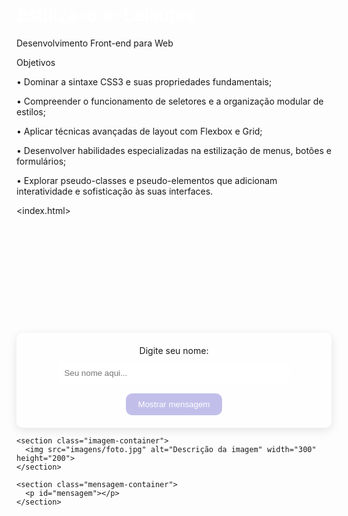 # Estiliza-o-e-Leiautes
Desenvolvimento Front-end para Web

Objetivos

•
Dominar a sintaxe CSS3 e suas propriedades fundamentais;

•
Compreender o funcionamento de seletores e a organização modular de estilos;

•
Aplicar técnicas avançadas de layout com Flexbox e Grid;

•
Desenvolver habilidades especializadas na estilização de menus, botões e formulários;

•
Explorar pseudo-classes e pseudo-elementos que adicionam interatividade e sofisticação às suas interfaces.




<meu-projeto>

<index.html>

<css>
        </style.css>
<js>
   <main.js>

<imagens>
      <logo.png>
        <foto.jpg>
            
<sons>
   <click.mp3>

<!DOCTYPE html>
<html lang="pt-BR">
<head>
  <meta charset="UTF-8" />
  <meta name="viewport" content="width=device-width, initial-scale=1.0" />
  <title>Bem-vindo(a)!</title>
  <style>
    :root {
      --cor-primaria: #c1bfea;
      --cor-secundaria: #f0f0f0;
      --cor-texto: #333;
      --espacamento: 10px;
      --radius: 10px;
      --cor-erro: #ff4c4c;
    }

    body {
      font-family: Arial, Helvetica, sans-serif;
      background: linear-gradient(135deg, #b2afea, #b19cd9);
      color: var(--cor-texto);
      min-height: 100vh;
      display: flex;
      flex-direction: column;
      align-items: center;
      justify-content: center;
      animation: slideFadeIn 0.8s ease-out;
      margin: 0;
    }

    header {
      text-align: center;
      margin-bottom: 20px;
      animation: slideFadeIn 0.8s ease-out 0.1s both;
    }

    .logo {
      width: 80px;
      border-radius: 50%;
    }

    h1 {
      color: white;
    }

    .form-container {
      background: rgba(255, 255, 255, 0.2);
      padding: 20px;
      border-radius: var(--radius);
      box-shadow: 0 4px 15px rgba(0,0,0,0.1);
      text-align: center;
    }

    input {
      padding: var(--espacamento);
      margin-top: 10px;
      border: none;
      border-radius: var(--radius);
      width: 80%;
    }

    input.invalido {
      border: 2px solid var(--cor-erro);
    }

    button {
      margin-top: 15px;
      padding: 10px 20px;
      border: none;
      border-radius: var(--radius);
      background-color: var(--cor-primaria);
      color: white;
      cursor: pointer;
      transition: 0.3s;
    }

    button:hover {
      background: linear-gradient(135deg, #6c63ff, #9a8cff);
      transform: translateY(-2px);
      box-shadow: 0 4px 10px rgba(0,0,0,0.2);
    }

    button:active {
      animation: pulse 0.3s ease;
    }

    #mensagem {
      font-size: 1.4em;
      margin-top: 20px;
      color: white;
    }

    .mensagem-erro {
      color: var(--cor-erro);
    }

    .imagem-container img {
      border-radius: var(--radius);
      margin-top: 20px;
      max-width: 100%;
      height: auto;
      box-shadow: 0 4px 15px rgba(0,0,0,0.2);
    }

    footer {
      margin-top: 40px;
      font-size: 0.9em;
      color: #eee;
      animation: slideFadeIn 0.8s ease-out 0.5s both;
    }

    @keyframes fadeIn {
      from { opacity: 0; transform: translateY(10px); }
      to { opacity: 1; transform: translateY(0); }
    }

    .mensagem-animada { animation: fadeIn 0.8s ease forwards; }

    @keyframes pulse {
      0% { transform: scale(1); box-shadow: 0 0 0 rgba(172, 168, 235, 0.7); }
      50% { transform: scale(1.05); box-shadow: 0 0 20px rgba(108, 99, 255, 0.6); }
      100% { transform: scale(1); box-shadow: 0 0 0 rgba(108, 99, 255, 0.7); }
    }

    @keyframes slideFadeIn {
      from { opacity: 0; transform: translateY(20px); }
      to { opacity: 1; transform: translateY(0); }
    }
  </style>
</head>
<body>
  <header>
    <img src="imagens/logo.png" alt="Logo" class="logo">
    <h1>Projeto Modular JS</h1>
  </header>

  <main>
    <section class="form-container">
      <label for="nome">Digite seu nome:</label>
      <input type="text" id="nome" placeholder="Seu nome aqui..." />
      <button id="btn">Mostrar mensagem</button>
    </section>

    <section class="imagem-container">
      <img src="imagens/foto.jpg" alt="Descrição da imagem" width="300" height="200">
    </section>

    <section class="mensagem-container">
      <p id="mensagem"></p>
    </section>
  </main>

  <footer>
    <p>Feito por Valinéia Dias Ingre Florenzano 💻</p>
  </footer>

  <script>
    function formatarNome(nome) {
      return nome.trim().charAt(0).toUpperCase() + nome.slice(1).toLowerCase();
    }

    function mostrarMensagem(nome) {
      const mensagemElemento = document.querySelector('#mensagem');

      if (!nome || nome.trim().length < 2) {
        mensagemElemento.textContent = "Por favor, digite um nome válido!";
        mensagemElemento.classList.add('mensagem-erro');
        mensagemElemento.classList.remove('mensagem-animada');

        const input = document.querySelector('#nome');
        input.classList.add('invalido');
        input.focus();
        return;
      }

      const mensagem = `Bem-vindo(a), ${formatarNome(nome)}!`;

      mensagemElemento.classList.remove('mensagem-erro', 'mensagem-animada');
      mensagemElemento.textContent = mensagem;
      void mensagemElemento.offsetWidth; // reinicia animação
      mensagemElemento.classList.add('mensagem-animada');

      document.querySelector('#nome').classList.remove('invalido');
    }

    document.addEventListener('DOMContentLoaded', () => {
      const botao = document.querySelector('#btn');
      let somClique;

      botao.addEventListener('click', () => {
        const nome = document.querySelector('#nome').value;

        if (!somClique) {
          somClique = new Audio('sons/click.mp3');
        }

        somClique.currentTime = 0;
        somClique.play().catch(err => console.warn('Som bloqueado pelo navegador:', err));

        mostrarMensagem(nome);
      });
    });
  </script>
</body>
</html>
